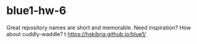 # blue1-hw-6
Great repository names are short and memorable. Need inspiration? How about cuddly-waddle?
t https://hskibria.github.io/blue1/

